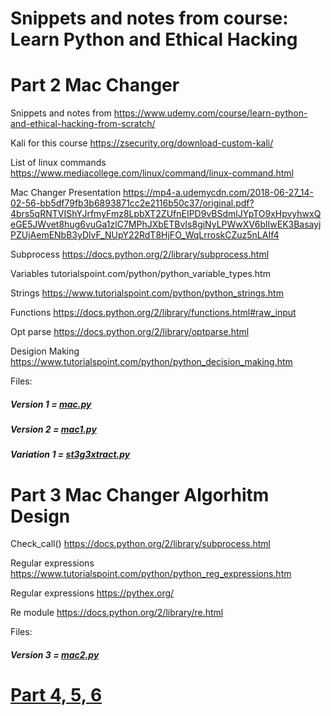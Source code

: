 # Snippets and notes from course: Learn Python and Ethical Hacking

# Part 2 Mac Changer

Snippets and notes from https://www.udemy.com/course/learn-python-and-ethical-hacking-from-scratch/

Kali for this course https://zsecurity.org/download-custom-kali/

List of linux commands https://www.mediacollege.com/linux/command/linux-command.html

Mac Changer Presentation https://mp4-a.udemycdn.com/2018-06-27_14-02-56-bb5df79fb3b6893871cc2e2116b50c37/original.pdf?4brs5qRNTVIShYJrfmyFmz8LpbXT2ZUfnEIPD9vBSdmlJYpTO9xHpvyhwxQeGE5JWvet8hug6vuGa1zlC7MPhJXbETBvIs8giNyLPWwXV6blIwEK3BasayjPZUjAemENbB3yDlvF_NUpY22RdT8HjFO_WqLrroskCZuz5nLAIf4

Subprocess https://docs.python.org/2/library/subprocess.html

Variables tutorialspoint.com/python/python_variable_types.htm

Strings https://www.tutorialspoint.com/python/python_strings.htm

Functions https://docs.python.org/2/library/functions.html#raw_input

Opt parse https://docs.python.org/2/library/optparse.html

Desigion Making https://www.tutorialspoint.com/python/python_decision_making.htm

Files:

##### Version 1 = [mac.py](https://github.com/n3m351d4/Snippets-and-notes-from-course-Learn-Python-Ethical-Hacking/blob/master/mac.py)

##### Version 2 = [mac1.py](https://github.com/n3m351d4/Snippets-and-notes-from-course-Learn-Python-Ethical-Hacking/blob/master/mac1.py)

##### Variation 1 = [st3g3xtract.py](https://github.com/n3m351d4/Snippets-and-notes-from-course-Learn-Python-Ethical-Hacking/blob/master/st3g3xtract.py)

# Part 3 Mac Changer Algorhitm Design

Check_call() https://docs.python.org/2/library/subprocess.html

Regular expressions https://www.tutorialspoint.com/python/python_reg_expressions.htm

Regular expressions https://pythex.org/

Re module https://docs.python.org/2/library/re.html

Files:

##### Version 3 = [mac2.py](https://github.com/n3m351d4/Snippets-and-notes-from-course-Learn-Python-Ethical-Hacking/blob/master/mac2.py)

# [Part 4, 5, 6](https://github.com/n3m351d4/Snippets-and-notes-from-course-Learn-Python-Ethical-Hacking/blob/master/4-6.md)
